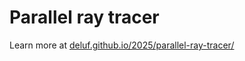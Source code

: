 # Parallel ray tracer

Learn more at [deluf.github.io/2025/parallel-ray-tracer/](https://deluf.github.io/2025/parallel-ray-tracer/)
